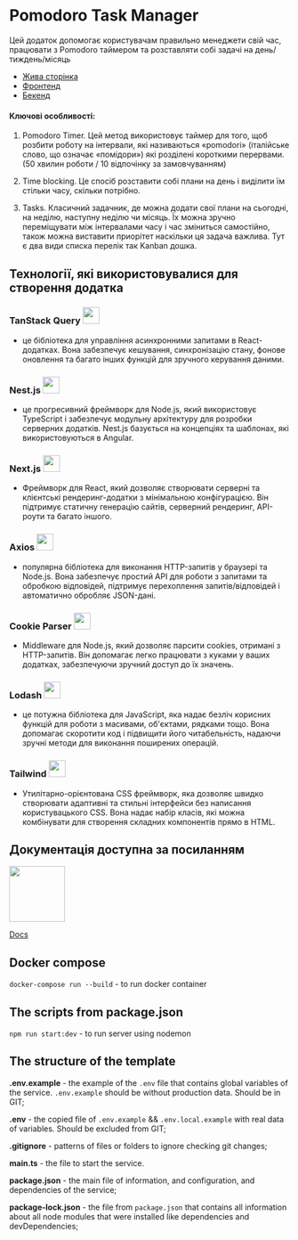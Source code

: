 # Pomodoro Task Manager

Цей додаток допомогає користувачам правильно менеджети свій час, працювати з Pomodoro таймером та розставляти собі задачі на день/тиждень/місяць

- [Жива сторінка](https://taskmanager-frontend-omega.vercel.app/)
- [Фронтенд](https://github.com/blavikensbutcher/taskmanager_frontend)
- [Бекенд](https://github.com/blavikensbutcher?tab=repositories)

#### Ключові особливості:

1. Pomodoro Timer. Цей метод використовує таймер для того, щоб розбити роботу на інтервали, які називаються «pomodori» (італійське слово, що означає «помідори») які розділені короткими перервами. (50 хвилин роботи / 10 відпочінку за замовчуванням)

2. Time blocking. Це спосіб розставити собі плани на день і виділити їм стільки часу, скільки потрібно.

3. Tasks. Класичний задачник, де можна додати свої плани на сьогодні, на неділю, наступну неділю чи місяць. Їх можна зручно переміщувати між інтервалами часу і час зміниться самостійно, також можна виставити приорітет наскільки ця задача важлива. Тут є два види списка перелік так Kanban дошка.

## Технології, які використовувалися для створення додатка

### TanStack Query <img src="https://tanstack.com/_build/assets/logo-color-100w-lPbOTx1K.png" width=30>

- це бібліотека для управління асинхронними запитами в React-додатках. Вона забезпечує кешування, синхронізацію стану, фонове оновлення та багато інших функцій для зручного керування даними.

### Nest.js <img src="https://nestjs.com/logo-small-gradient.76616405.svg" width=30>

- це прогресивний фреймворк для Node.js, який використовує TypeScript і забезпечує модульну архітектуру для розробки серверних додатків. Nest.js базується на концепціях та шаблонах, які використовуються в Angular.

### Next.js <img src="https://static-00.iconduck.com/assets.00/next-js-icon-512x512-zuauazrk.png" width=30>

- Фреймворк для React, який дозволяє створювати серверні та клієнтські рендеринг-додатки з мінімальною конфігурацією. Він підтримує статичну генерацію сайтів, серверний рендеринг, API-роути та багато іншого.

### Axios <img src="https://logowik.com/content/uploads/images/axios5736.logowik.com.webp" width=30>

- популярна бібліотека для виконання HTTP-запитів у браузері та Node.js. Вона забезпечує простий API для роботи з запитами та обробкою відповідей, підтримує перехоплення запитів/відповідей і автоматично обробляє JSON-дані.

### Cookie Parser <img src="https://cdn-icons-png.flaticon.com/512/1689/1689340.png" width=30>

- Middleware для Node.js, який дозволяє парсити cookies, отримані з HTTP-запитів. Він допомагає легко працювати з куками у ваших додатках, забезпечуючи зручний доступ до їх значень.

### Lodash <img src="https://static-00.iconduck.com/assets.00/lodash-icon-2048x1864-lr0l3sao.png" width=30>

- це потужна бібліотека для JavaScript, яка надає безліч корисних функцій для роботи з масивами, об'єктами, рядками тощо. Вона допомагає скоротити код і підвищити його читабельність, надаючи зручні методи для виконання поширених операцій.

### Tailwind <img src="https://upload.wikimedia.org/wikipedia/commons/d/d5/Tailwind_CSS_Logo.svg" width=30>

- Утилітарно-орієнтована CSS фреймворк, яка дозволяє швидко створювати адаптивні та стильні інтерфейси без написання користувацького CSS. Вона надає набір класів, які можна комбінувати для створення складних компонентів прямо в HTML.

## Документація доступна за посиланням

 <img src="https://miro.medium.com/v2/resize:fit:1400/format:webp/1*C_u3RtbZnYzRI10IUWbPfg.png" width=100>

[Docs](https://rest-nestjs.onrender.com/docs)

## Docker compose

`docker-compose run --build` - to run docker container

## The scripts from package.json

`npm run start:dev` - to run server using nodemon

## The structure of the template

**.env.example** - the example of the `.env` file that contains global variables of the service. `.env.example` should be without production data. Should be in GIT;

**.env** - the copied file of `.env.example` && `.env.local.example` with real data of variables. Should be excluded from GIT;

**.gitignore** - patterns of files or folders to ignore checking git changes;

**main.ts** - the file to start the service.

**package.json** - the main file of information, and configuration, and dependencies of the service;

**package-lock.json** - the file from `package.json` that contains all information about all node modules that were installed like dependencies and
devDependencies;
